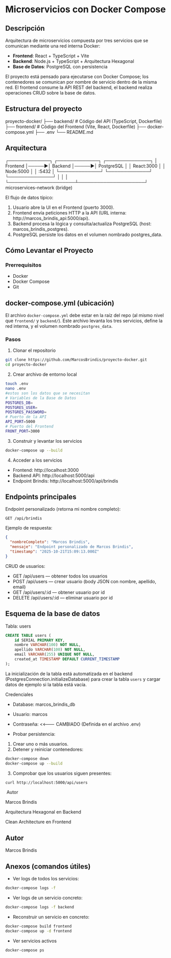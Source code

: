 # Microservicios con Docker Compose

## Descripción
Arquitectura de microservicios compuesta por tres servicios que se comunican mediante una red interna Docker:

- **Frontend**: React + TypeScript + Vite  
- **Backend**: Node.js + TypeScript + Arquitectura Hexagonal  
- **Base de Datos**: PostgreSQL con persistencia

El proyecto está pensado para ejecutarse con Docker Compose; los contenedores se comunican por nombre de servicio dentro de la misma red. El frontend consume la API REST del backend, el backend realiza operaciones CRUD sobre la base de datos.

## Estructura del proyecto

proyecto-docker/
├── backend/         # Código del API (TypeScript, Dockerfile)
├── frontend/        # Código del Frontend (Vite, React, Dockerfile)
├── docker-compose.yml
├── .env
└── README.md

## Arquitectura

┌─────────────┐       ┌─────────────┐       ┌──────────────┐
│  Frontend   │─────▶│   Backend   │─────▶│  PostgreSQL  │
│  React:3000 │       │  Node:5000  │       │    :5432     │
└─────────────┘       └─────────────┘       └──────────────┘
       │                     │                     │
       └─────────────────────┴─────────────────────┘
                 microservices-network (bridge)

El flujo de datos típico:
1. Usuario abre la UI en el Frontend (puerto 3000).
2. Frontend envía peticiones HTTP a la API (URL interna: http://marcos_brindis_api:5000/api).
3. Backend procesa la lógica y consulta/actualiza PostgreSQL (host: marcos_brindis_postgres).
4. PostgreSQL persiste los datos en el volumen nombrado postgres_data.

## Cómo Levantar el Proyecto

### Prerrequisitos
- Docker  
- Docker Compose  
- Git  

## docker-compose.yml (ubicación)

El archivo `docker-compose.yml` debe estar en la raíz del repo (al mismo nivel que `frontend/` y `backend/`). Este archivo levanta los tres servicios, define la red interna, y el volumen nombrado `postgres_data`.

### Pasos

1. Clonar el repositorio
```bash
git clone https://github.com/MarcosBrindis/proyecto-docker.git
cd proyecto-docker
```


2. Crear archivo de entorno local
```bash
touch .env 
nano .env
#estos son los datos que se necesitan
# Variables de la Base de Datos
POSTGRES_DB=
POSTGRES_USER=
POSTGRES_PASSWORD=
# Puerto de la API 
API_PORT=5000
# Puerto del Frontend 
FRONT_PORT=3000
```

3. Construir y levantar los servicios
```bash
docker-compose up --build
```


4. Acceder a los servicios

- Frontend: http://localhost:3000
- Backend API: http://localhost:5000/api
- Endpoint Brindis: http://localhost:5000/api/brindis

## Endpoints principales

Endpoint personalizado (retorna mi nombre completo):
```
GET /api/brindis
```
Ejemplo de respuesta:
```json
{
  "nombreCompleto": "Marcos Brindis",
  "mensaje": "Endpoint personalizado de Marcos Brindis",
  "timestamp": "2025-10-21T15:09:13.000Z"
}
```


CRUD de usuarios:
- GET /api/users             — obtener todos los usuarios
- POST /api/users            — crear usuario (body JSON con nombre, apellido, email)
- GET /api/users/:id         — obtener usuario por id
- DELETE /api/users/:id      — eliminar usuario por id

## Esquema de la base de datos

Tabla: users

```sql
CREATE TABLE users (
    id SERIAL PRIMARY KEY,
    nombre VARCHAR(100) NOT NULL,
    apellido VARCHAR(100) NOT NULL,
    email VARCHAR(255) UNIQUE NOT NULL,
    created_at TIMESTAMP DEFAULT CURRENT_TIMESTAMP
);
```
La inicialización de la tabla está automatizada en el backend (PostgresConnection.initializeDatabase) para crear la tabla `users` y cargar datos de ejemplo si la tabla está vacía.

Credenciales 
- Database: marcos_brindis_db
- Usuario: marcos
- Contraseña: <<--- CAMBIADO (Definida en el archivo .env)

- Probar persistencia:

1. Crear uno o más usuarios.
2. Detener y reiniciar contenedores:
```bash
docker-compose down
docker-compose up --build
```
3. Comprobar que los usuarios siguen presentes:
```bash
curl http://localhost:5000/api/users
```


 Autor

Marcos Brindis

Arquitectura Hexagonal en Backend

Clean Architecture en Frontend

## Autor
Marcos Brindis


## Anexos (comandos útiles)

- Ver logs de todos los servicios:
```bash
docker-compose logs -f
```

- Ver logs de un servicio concreto:
```bash
docker-compose logs -f backend
```

- Reconstruir un servicio en concreto:
```bash
docker-compose build frontend
docker-compose up -d frontend
```
- Ver servicios activos 
```bash
docker-compose ps
```